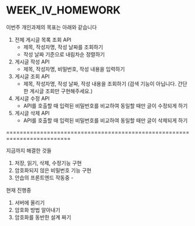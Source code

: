 # WEEK_IV_HOMEWORK

이번주 개인과제의 목표는 아래와 같습니다

1. 전체 게시글 목록 조회 API
    - 제목, 작성자명, 작성 날짜를 조회하기
    - 작성 날짜 기준으로 내림차순 정렬하기
2. 게시글 작성 API
    - 제목, 작성자명, 비밀번호, 작성 내용을 입력하기
3. 게시글 조회 API
    - 제목, 작성자명, 작성 날짜, 작성 내용을 조회하기 
    (검색 기능이 아닙니다. 간단한 게시글 조회만 구현해주세요.)
4. 게시글 수정 API
    - API를 호출할 때 입력된 비밀번호를 비교하여 동일할 때만 글이 수정되게 하기
5. 게시글 삭제 API
    - API를 호출할 때 입력된 비밀번호를 비교하여 동일할 때만 글이 삭제되게 하기


=========================================================================

지금까지 해결한 것들

1. 저장, 읽기, 삭제, 수정기능 구현
2. 암호화되지 않은 비밀번호 기능 구현
3. 안습의 프론트엔드 작동중 - 

현재 진행중
1. 서버에 올리기
2. 암호화 방법 알아내기
3. 암호화를 동반한 설계 짜기

